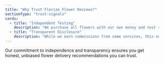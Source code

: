 ```yaml
---
title: "Why Trust Florize Flower Reviews?"
sectionType: "trust-signals"
cards:
  - title: "Independent Testing"
    description: "We purchase all flowers with our own money and test services exactly as a regular customer would. No special treatment, just honest reviews."
  - title: "Transparent Disclosure"
    description: "While we earn commissions from some services, this never influences our rankings. Our testing methodology remains completely independent."
---
```


Our commitment to independence and transparency ensures you get honest, unbiased flower delivery recommendations you can trust.
